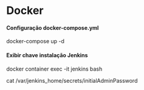 # Docker

<h4>Configuração docker-compose.yml</h4>

docker-compose up -d

<h4>Exibir chave instalação Jenkins</h4>

docker container exec -it jenkins bash

cat /var/jenkins_home/secrets/initialAdminPassword
